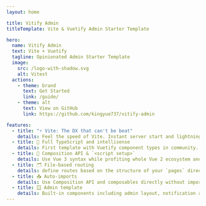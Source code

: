 ```yaml
---
layout: home

title: Vitify Admin
titleTemplate: Vite & Vuetify Admin Starter Template

hero:
  name: Vitify Admin
  text: Vite + Vuetify
  tagline: Opinionated Admin Starter Template
  image:
    src: /logo-with-shadow.svg
    alt: Vitest
  actions:
    - theme: brand
      text: Get Started
      link: /guide/
    - theme: alt
      text: View on GitHub
      link: https://github.com/kingyue737/vitify-admin

features:
  - title: "⚡ Vite: The DX that can't be beat"
    details: Feel the speed of Vite. Instant server start and lightning fast HMR that stays fast regardless of the app size.
  - title: 🦾 Full TypeScript and intellisense
    details: First template with Vuetify component types in community. Enjoy writing all source code and configs with TypeScript.
  - title: 🖖 Composition API & `<script setup>`
    details: Use Vue 3 syntax while profiting whole Vue 2 ecosystem and community. Out of box for stable production.
  - title: 🗂️ File-based routing
    details: define routes based on the structure of your `pages` directory.
  - title: 📥 Auto-imports
    details: Use Composition API and composables directly without import.
  - title: 🪟 Admin template
    details: Built-in components including admin layout, notification and theme settings.
---
```

